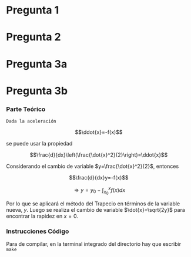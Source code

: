 # Pregunta 1

# Pregunta 2

# Pregunta 3a

# Pregunta 3b
### Parte Teórico
    Dada la aceleración

$$\ddot{x}=-f(x)$$

se puede usar la propiedad

$$\frac{d}{dx}\left(\frac{\dot{x}^2}{2}\right)=\ddot{x}$$

Considerando el cambio de variable $y=\frac{\dot{x}^2}{2}$, entonces

$$\frac{d}{dx}y=-f(x)$$

$$\Rightarrow y=y_0-\int_{x_0}^{x}f(x)dx$$

Por lo que se aplicará el método del Trapecio en términos de la variable nueva, $y$. Luego se realiza el cambio de variable $\dot{x}=\sqrt{2y}$ para encontrar la rapidez en $x=0$.

### Instrucciones Código
Para de compilar, en la terminal integrado del directorio hay que escribir 
`make`